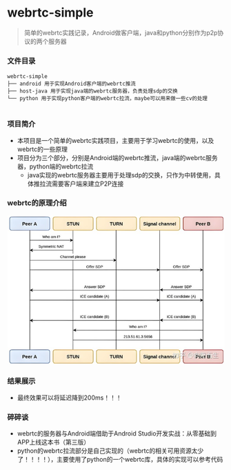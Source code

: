 # webrtc-simple
>简单的webrtc实践记录，Android做客户端，java和python分别作为p2p协议的两个服务器
### 文件目录
```
webrtc-simple
├── android 用于实现Android客户端的webrtc推流
├── host-java 用于实现java端的webrtc服务器，负责处理sdp的交换
└── python 用于实现python客户端的webrtc拉流，maybe可以用来做一些cv的处理
     
```
### 项目简介
- 本项目是一个简单的webrtc实践项目，主要用于学习webrtc的使用，以及webrtc的一些原理
- 项目分为三个部分，分别是Android端的webrtc推流，java端的webrtc服务器，python端的webrtc拉流
  - java实现的webrtc服务器主要用于处理sdp的交换，只作为中转使用，具体推拉流需要客户端来建立P2P连接
### webrtc的原理介绍
![webrtc](./pic/webrtc的原理图.jpg)
### 结果展示
- 最终效果可以将延迟降到200ms！！！
### 碎碎谈
- webrtc的服务器与Android端借助于Android Studio开发实战：从零基础到APP上线这本书（第三版）
- python的webrtc拉流部分是自己实现的（webrtc的相关可用资源太少了！！！！），主要使用了python的一个webrtc库，具体的实现可以参考代码